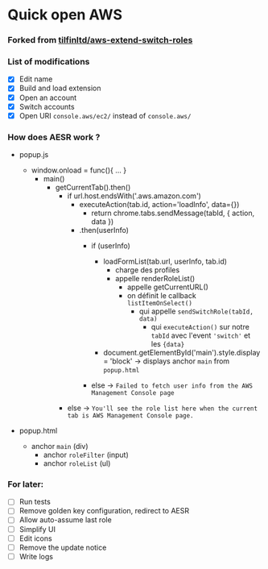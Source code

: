 # Quick open AWS
### Forked from [tilfinltd/aws-extend-switch-roles](https://github.com/tilfinltd/aws-extend-switch-roles)

### List of modifications
- [x] Edit name
- [x] Build and load extension
- [x] Open an account
- [x] Switch accounts
- [x] Open URI `console.aws/ec2/` instead of `console.aws/`

### How does AESR work ?
- popup.js
  - window.onload = func(){ ... }
    - main()
      - getCurrentTab().then()
        - if url.host.endsWith('.aws.amazon.com')
          - executeAction(tab.id, action='loadInfo', data={})
            - return chrome.tabs.sendMessage(tabId, { action, data })
          - .then(userInfo)
            - if (userInfo)
              - loadFormList(tab.url, userInfo, tab.id)
                - charge des profiles
                - appelle renderRoleList()
                  - appelle getCurrentURL()
                  - on définit le callback `listItemOnSelect()`
                    - qui appelle `sendSwitchRole(tabId, data)`
                      - qui `executeAction()` sur notre `tabId` avec l'event `'switch'` et les `{data}`
              - document.getElementById('main').style.display = 'block'
                → displays anchor `main` from `popup.html`

            - else → `Failed to fetch user info from the AWS Management Console page`
        - else → `You'll see the role list here when the current tab is AWS Management Console page.`

- popup.html
  - anchor `main` (div)
    - anchor `roleFilter` (input)
    - anchor `roleList` (ul)

### For later:
- [ ] Run tests
- [ ] Remove golden key configuration, redirect to AESR
- [ ] Allow auto-assume last role
- [ ] Simplify UI
- [ ] Edit icons
- [ ] Remove the update notice
- [ ] Write logs

